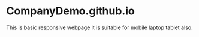 # CompanyDemo.github.io
This is basic responsive webpage it is suitable for mobile laptop tablet also. 
